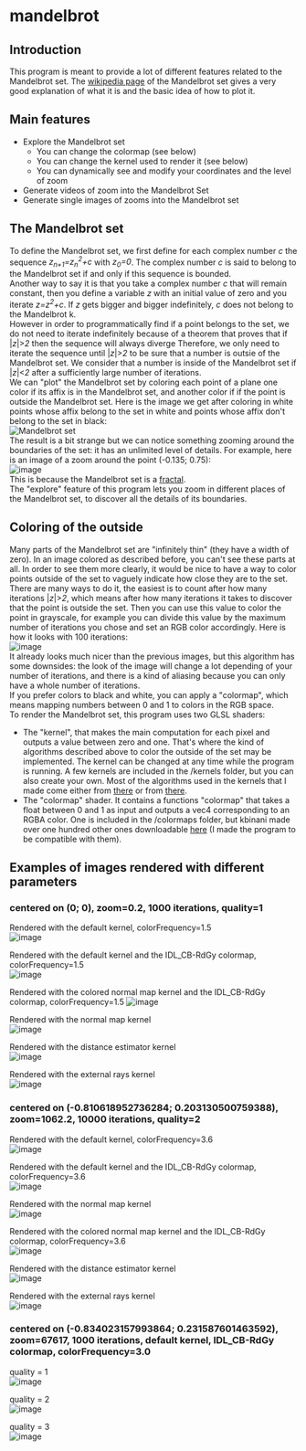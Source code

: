 # mandelbrot

## Introduction
This program is meant to provide a lot of different features related to the Mandelbrot set.
The [wikipedia page](https://en.wikipedia.org/wiki/Mandelbrot_set) of the Mandelbrot set gives a very good explanation of what it is and the basic idea of how to plot it.

## Main features
* Explore the Mandelbrot set
  * You can change the colormap (see below)
  * You can change the kernel used to render it (see below)
  * You can dynamically see and modify your coordinates and the level of zoom
* Generate videos of zoom into the Mandelbrot Set
* Generate single images of zooms into the Mandelbrot set

## The Mandelbrot set
To define the Mandelbrot set, we first define for each complex number _c_ the sequence _z<sub>n+1</sub>=z<sub>n</sub><sup>2</sup>+c_ with _z<sub>0</sub>=0_. The complex number _c_ is said to belong to the Mandelbrot set if and only if this sequence is bounded.  
Another way to say it is that you take a complex number _c_ that will remain constant, then you define a variable _z_ with an initial value of zero and you iterate _z=z<sup>2</sup>+c_. If _z_ gets bigger and bigger indefinitely, _c_ does not belong to the Mandelbrot k.  
However in order to programmatically find if a point belongs to the set, we do not need to iterate indefinitely because of a theorem that proves that if |_z_|>_2_ then the sequence will always diverge Therefore, we only need to iterate the sequence until |_z_|>_2_ to be sure that a number is outsie of the Mandelbrot set. We consider that a number is inside of the Mandelbrot set if |_z_|<_2_ after a sufficiently large number of iterations.  
We can "plot" the Mandelbrot set by coloring each point of a plane one color if its affix is in the Mandelbrot set, and another color if if the point is outside the Mandelbrot set. Here is the image we get after coloring in white points whose affix belong to the set in white and points whose affix don't belong to the set in black:  
 ![Mandelbrot set](https://user-images.githubusercontent.com/80780126/112723037-e5a35c00-8f0c-11eb-8e11-18224300ea81.png)  
 The result is a bit strange but we can notice something zooming around the boundaries of the set: it has an unlimited level of details. For example, here is an image of a zoom around the point (-0.135; 0.75):  
 ![image](https://user-images.githubusercontent.com/80780126/112723201-a45f7c00-8f0d-11eb-9fb1-06f3a8ba03fb.png)  
This is because the Mandelbrot set is a [fractal](https://en.wikipedia.org/wiki/Fractal).  
The "explore" feature of this program lets you zoom in different places of the Mandelbrot set, to discover all the details of its boundaries.

## Coloring of the outside
Many parts of the Mandelbrot set are "infinitely thin" (they have a width of zero). In an image colored as described before, you can't see these parts at all. In order to see them more clearly, it would be nice to have a way to color points outside of the set to vaguely indicate how close they are to the set. There are many ways to do it, the easiest is to count after how many iterations |_z_|>_2_, which means after how many iterations it takes to discover that the point is outside the set. Then you can use this value to color the point in grayscale, for example you can divide this value by the maximum number of iterations you chose and set an RGB color accordingly. Here is how it looks with 100 iterations:  
![image](https://user-images.githubusercontent.com/80780126/112723739-5a2bca00-8f10-11eb-8b1e-cafc5ebf8e26.png)  
It already looks much nicer than the previous images, but this algorithm has some downsides: the look of the image will change a lot depending of your number of iterations, and there is a kind of aliasing because you can only have a whole number of iterations.  
If you prefer colors to black and white, you can apply a "colormap", which means mapping numbers between 0 and 1 to colors in the RGB space.  
To render the Mandelbrot set, this program uses two GLSL shaders:
* The "kernel", that makes the main computation for each pixel and outputs a value between zero and one. That's where the kind of algorithms described above to color the outside of the set may be implemented. The kernel can be changed at any time while the program is running. A few kernels are included in the /kernels folder, but you can also create your own. Most of the algorithms used in the kernels that I made come either from [there](https://en.wikipedia.org/wiki/Plotting_algorithms_for_the_Mandelbrot_set) or from [there](https://www.math.univ-toulouse.fr/~cheritat/wiki-draw/index.php/Mandelbrot_set).
* The "colormap" shader. It contains a functions "colormap" that takes a float between 0 and 1 as input and outputs a vec4 corresponding to an RGBA color. One is included in the /colormaps folder, but kbinani made over one hundred other ones downloadable [here](https://github.com/kbinani/colormap-shaders) (I made the program to be compatible with them).

## Examples of images rendered with different parameters
### centered on (0; 0), zoom=0.2, 1000 iterations, quality=1
Rendered with the default kernel, colorFrequency=1.5  
![image](https://user-images.githubusercontent.com/80780126/112767266-0a372b00-9016-11eb-92fd-461af1a0e4ab.png)  
   
Rendered with the default kernel and the IDL_CB-RdGy colormap, colorFrequency=1.5  
![image](https://user-images.githubusercontent.com/80780126/112767247-f8ee1e80-9015-11eb-90b2-49fdeeff924b.png)  
  
Rendered with the colored normal map kernel and the IDL_CB-RdGy colormap, colorFrequency=1.5 
![image](https://user-images.githubusercontent.com/80780126/112766484-46688c80-9012-11eb-8249-fb2f610867c9.png)  
  
Rendered with the normal map kernel  
![image](https://user-images.githubusercontent.com/80780126/112767284-220eaf00-9016-11eb-9946-84ebf63a6748.png)  
  
Rendered with the distance estimator kernel  
![image](https://user-images.githubusercontent.com/80780126/112767296-38b50600-9016-11eb-9640-a7fef20a77a5.png)  
  
Rendered with the external rays kernel  
![image](https://user-images.githubusercontent.com/80780126/112767311-4e2a3000-9016-11eb-9f6a-6b2c0cb79755.png)  
  
### centered on (-0.810618952736284; 0.203130500759388), zoom=1062.2, 10000 iterations, quality=2
Rendered with the default kernel, colorFrequency=3.6  
![image](https://user-images.githubusercontent.com/80780126/112766849-f4c10180-9013-11eb-8858-c6f7a9fd1cde.png)  
  
Rendered with the default kernel and the IDL_CB-RdGy colormap, colorFrequency=3.6  
![image](https://user-images.githubusercontent.com/80780126/112766879-0dc9b280-9014-11eb-9866-e7c0aad1ebe7.png)  
  
Rendered with the normal map kernel  
![image](https://user-images.githubusercontent.com/80780126/112766828-d9ee8d00-9013-11eb-9671-132740b23a3e.png)  
  
Rendered with the colored normal map kernel and the IDL_CB-RdGy colormap, colorFrequency=3.6  
![image](https://user-images.githubusercontent.com/80780126/112766905-318cf880-9014-11eb-9759-8949849259e7.png)  
  
Rendered with the distance estimator kernel  
![image](https://user-images.githubusercontent.com/80780126/112767122-2be3e280-9015-11eb-91e5-1ad9ed1e9ab7.png)  
  
Rendered with the external rays kernel  
![image](https://user-images.githubusercontent.com/80780126/112767169-6ea5ba80-9015-11eb-83be-1c02fd94318c.png)  

### centered on (-0.834023157993864; 0.231587601463592), zoom=67617, 1000 iterations, default kernel, IDL_CB-RdGy colormap, colorFrequency=3.0
quality = 1  
![image](https://user-images.githubusercontent.com/80780126/112734318-4e0e2f80-8f45-11eb-82cf-8a3677552648.png)  
  
quality = 2  
![image](https://user-images.githubusercontent.com/80780126/112734297-346ce800-8f45-11eb-89cc-d3a7866ac79a.png)  
  
quality = 3  
![image](https://user-images.githubusercontent.com/80780126/112734285-228b4500-8f45-11eb-8f17-82250f212108.png)
